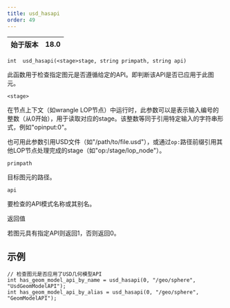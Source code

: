 ```yaml
---
title: usd_hasapi
order: 49
---
```

| 始于版本 | 18.0 |
| --- | --- |

`int  usd_hasapi(<stage>stage, string primpath, string api)`

此函数用于检查指定图元是否遵循给定的API。即判断该API是否已应用于此图元。

`<stage>`

在节点上下文（如wrangle LOP节点）中运行时，此参数可以是表示输入编号的整数（从0开始），用于读取对应的stage。该整数等同于引用特定输入的字符串形式，例如"opinput:0"。

也可用此参数引用USD文件（如"/path/to/file.usd"），或通过`op:`路径前缀引用其他LOP节点处理完成的stage（如"op:/stage/lop_node"）。

`primpath`

目标图元的路径。

`api`

要检查的API模式名称或其别名。

返回值

若图元具有指定API则返回1，否则返回0。

## 示例

```vex
// 检查图元是否应用了USD几何模型API
int has_geom_model_api_by_name = usd_hasapi(0, "/geo/sphere", "UsdGeomModelAPI");
int has_geom_model_api_by_alias = usd_hasapi(0, "/geo/sphere", "GeomModelAPI");

```
